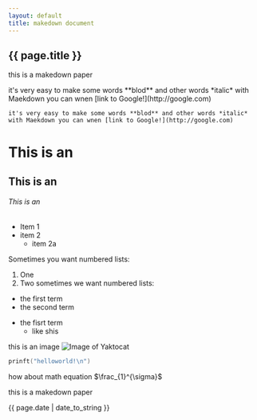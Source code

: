 ```yaml
---
layout: default
title: makedown document
---
```


<h2>{{ page.title }}</h2>
<p>this is a makedown paper</p>
<p>it's very easy to make some words **blod** and other words *italic* with Maekdown you can wnen [link to Google!](http://google.com)</p>

    it's very easy to make some words **blod** and other words *italic* with Maekdown you can wnen [link to Google!](http://google.com)

# This is an 

## This is an 

###### This is an 

* Item 1
* item 2
  * item 2a

Sometimes you want numbered lists:
1. One 
2. Two
sometimes we want numbered lists:
* the first term 
* the second term
- the fisrt term
  - like shis

this is an image
![Image of Yaktocat](https://octodex.github.com/images/yaktocat.png)

```c
prinft("helloworld!\n")
```

how about math equation 
$\frac_{1}^{\sigma}$


<p>this is a makedown paper</p>

<p>{{ page.date | date_to_string }}</p>
